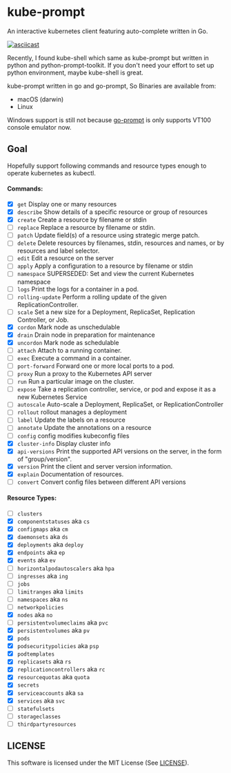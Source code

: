 # kube-prompt

An interactive kubernetes client featuring auto-complete written in Go.

<a href="https://asciinema.org/a/DQNCOFpUeQayrYlhq2OD1jbqZ" target="_blank">
  <img src="https://asciinema.org/a/DQNCOFpUeQayrYlhq2OD1jbqZ.png" alt="asciicast">
</a>

Recently, I found kube-shell which same as kube-prompt but written in python and python-prompt-toolkit.
If you don't need your effort to set up python environment, maybe kube-shell is great.

kube-prompt written in go and go-prompt, So Binaries are available from:

* macOS (darwin)
* Linux

Windows support is still not because [go-prompt](https://github.com/c-bata/go-prompt) is only supports VT100 console emulator now.

## Goal

Hopefully support following commands and resource types enough to operate kubernetes as kubectl.

#### Commands:

* [x] `get`            Display one or many resources
* [x] `describe`       Show details of a specific resource or group of resources
* [x] `create`         Create a resource by filename or stdin
* [ ] `replace`        Replace a resource by filename or stdin.
* [ ] `patch`          Update field(s) of a resource using strategic merge patch.
* [ ] `delete`         Delete resources by filenames, stdin, resources and names, or by resources and label selector.
* [ ] `edit`           Edit a resource on the server
* [ ] `apply`          Apply a configuration to a resource by filename or stdin
* [ ] `namespace`      SUPERSEDED: Set and view the current Kubernetes namespace
* [ ] `logs`           Print the logs for a container in a pod.
* [ ] `rolling-update` Perform a rolling update of the given ReplicationController.
* [ ] `scale`          Set a new size for a Deployment, ReplicaSet, Replication Controller, or Job.
* [x] `cordon`         Mark node as unschedulable
* [x] `drain`          Drain node in preparation for maintenance
* [x] `uncordon`       Mark node as schedulable
* [ ] `attach`         Attach to a running container.
* [ ] `exec`           Execute a command in a container.
* [ ] `port-forward`   Forward one or more local ports to a pod.
* [ ] `proxy`          Run a proxy to the Kubernetes API server
* [ ] `run`            Run a particular image on the cluster.
* [ ] `expose`         Take a replication controller, service, or pod and expose it as a new Kubernetes Service
* [ ] `autoscale`      Auto-scale a Deployment, ReplicaSet, or ReplicationController
* [ ] `rollout`        rollout manages a deployment
* [ ] `label`          Update the labels on a resource
* [ ] `annotate`       Update the annotations on a resource
* [ ] `config`         config modifies kubeconfig files
* [x] `cluster-info`   Display cluster info
* [x] `api-versions`   Print the supported API versions on the server, in the form of "group/version".
* [x] `version`        Print the client and server version information.
* [x] `explain`        Documentation of resources.
* [ ] `convert`        Convert config files between different API versions

#### Resource Types:

* [ ] `clusters`
* [x] `componentstatuses` aka `cs`
* [x] `configmaps` aka `cm`
* [x] `daemonsets` aka `ds`
* [x] `deployments` aka `deploy`
* [x] `endpoints` aka `ep`
* [x] `events` aka `ev`
* [ ] `horizontalpodautoscalers` aka `hpa`
* [ ] `ingresses` aka `ing`
* [ ] `jobs`
* [ ] `limitranges` aka `limits`
* [ ] `namespaces` aka `ns`
* [ ] `networkpolicies`
* [x] `nodes` aka `no`
* [ ] `persistentvolumeclaims` aka `pvc`
* [x] `persistentvolumes` aka `pv`
* [x] `pods`
* [x] `podsecuritypolicies` aka `psp`
* [x] `podtemplates`
* [x] `replicasets` aka `rs`
* [x] `replicationcontrollers` aka `rc`
* [x] `resourcequotas` aka `quota`
* [x] `secrets`
* [x] `serviceaccounts` aka `sa`
* [x] `services` aka `svc`
* [ ] `statefulsets`
* [ ] `storageclasses`
* [ ] `thirdpartyresources`

## LICENSE

This software is licensed under the MIT License (See [LICENSE](./LICENSE)).
